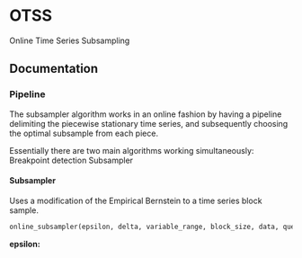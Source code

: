 # OTSS
Online Time Series Subsampling
    
## Documentation

### Pipeline

The subsampler algorithm works in an online fashion by having a pipeline delimiting the piecewise stationary time series, and subsequently choosing the optimal subsample from each piece.

Essentially there are two main algorithms working simultaneously:
Breakpoint detection
Subsampler

#### Subsampler

Uses a modification of the Empirical Bernstein to a time series block sample.

```python
online_subsampler(epsilon, delta, variable_range, block_size, data, queue, return_queue, index_queue, max_iteration)
```

**epsilon:**

